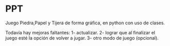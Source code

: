 # PPT
Juego Piedra,Papel y Tijera de forma gráfica, en python con uso de clases.

Todavía hay mejoras faltantes:
1- actualizar.
2- lograr que al finalizar el juego esté la opción de volver a jugar.
3- otro modo de juego (opcional).
